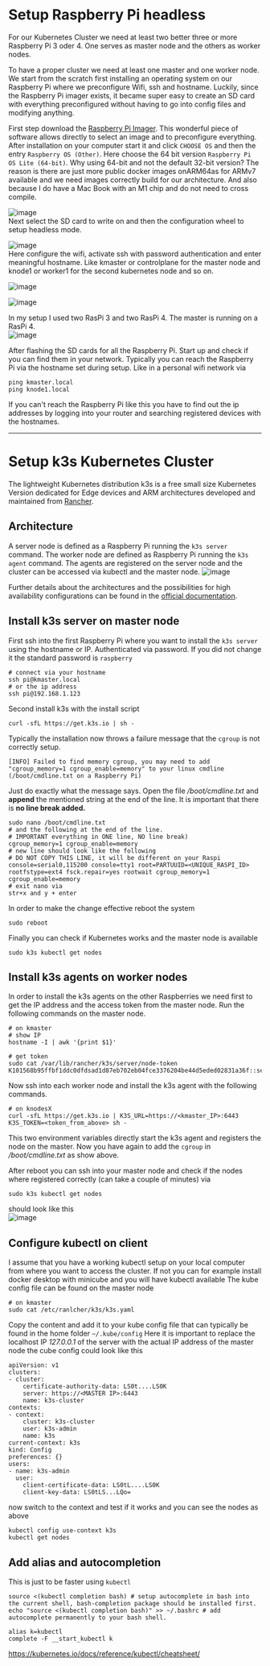 # Setup Raspberry Pi headless

For our Kubernetes Cluster we need at least two better three or more Raspberry Pi 3 oder 4. One serves as master node and the others as worker nodes.

To have a proper cluster we need at least one master and one worker node. We start from the scratch first installing an operating system on our Raspberry Pi where we preconfigure Wifi, ssh and hostname. Luckily, since the Raspberry Pi imager exists, it became super easy to create an SD card with everything preconfigured without having to go into config files and modifying anything. 

First step download the [Raspberry Pi Imager](https://medium.com/r/?url=https%3A%2F%2Fwww.raspberrypi.com%2Fsoftware%2F). This wonderful piece of software allows directly to select an image and to preconfigure everything. After installation on your computer start it and click `CHOOSE OS` and then the  entry `Raspberry OS (Other)`. Here choose the 64 bit version `Raspberry Pi OS Lite (64-bit)`. Why using 64-bit and not the default 32-bit version? The reason is there are just more public docker images onARM64as for ARMv7 available and we need images correctly build for our architecture. And also because I do have a Mac Book with an M1 chip and do not need to cross compile.

![image](https://user-images.githubusercontent.com/16557412/169328354-fa136859-7e88-40fc-b106-7d6743d9e9c8.png)  
Next select the SD card to write on and then the configuration wheel to setup headless mode.

![image](https://user-images.githubusercontent.com/16557412/169328551-9b2340a3-f322-40c2-ace4-f2017d60c0aa.png)  
Here configure the wifi, activate ssh with password authentication and enter meaningful hostname. Like kmaster or controlplane for the master node and knode1 or worker1 for the second kubernetes node and so on.

![image](https://user-images.githubusercontent.com/16557412/169330201-afd69710-2635-4e3d-9676-082e8c6358e4.png)  

![image](https://user-images.githubusercontent.com/16557412/169330252-13f479ef-5e4d-4d6c-879f-22a9035ad675.png)  

In my setup I used two RasPi 3 and two RasPi 4. The master is running on a RasPi 4.  
![image](https://user-images.githubusercontent.com/16557412/169330375-30d5b94c-3a85-477c-af91-6e1658e9d6b0.png)

After flashing the SD cards for all the Raspberry Pi. Start up and check if you can find them in your network. Typically you can reach the Raspberry Pi via the hostname set during setup. Like in a personal wifi network via
```
ping kmaster.local
ping knode1.local
```

If you can't reach the Raspberry Pi like this you have to find out the ip addresses by logging into your router and searching registered devices with the hostnames.

---

# Setup k3s Kubernetes Cluster
The lightweight Kubernetes distribution k3s is a free small size Kubernetes Version dedicated for Edge devices and ARM architectures developed and maintained from [Rancher](https://medium.com/r/?url=https%3A%2F%2Francher.com%2Fdocs%2Fk3s%2Flatest%2Fen%2F).
 
## Architecture
A server node is defined as a Raspberry Pi running the `k3s server` command. The worker node are defined as Raspberry Pi running the `k3s agent` command. The agents are registered on the server node and the cluster can be accessed via kubectl and the master node.
![image](https://user-images.githubusercontent.com/16557412/169331443-7579d5f4-f476-4e2e-bcef-0541a01b213c.png)

Further details about the architectures and the possibilities for high availability configurations can be found in the [official documentation](https://medium.com/r/?url=https%3A%2F%2Francher.com%2Fdocs%2Fk3s%2Flatest%2Fen%2Farchitecture%2F).

## Install k3s server on master node
First ssh into the first Raspberry Pi where you want to install the `k3s server` using the hostname or IP. Authenticated via password. If you did not change it the standard password is `raspberry`

```
# connect via your hostname
ssh pi@kmaster.local  
# or the ip address
ssh pi@192.168.1.123
```
Second install k3s with the install script
```
curl -sfL https://get.k3s.io | sh -
```

Typically the installation now throws a failure message that the `cgroup` is not correctly setup.
```
[INFO] Failed to find memory cgroup, you may need to add "cgroup_memory=1 cgroup_enable=memory" to your linux cmdline (/boot/cmdline.txt on a Raspberry Pi)
```
Just do exactly what the message says. Open the file */boot/cmdline.txt* and **append** the mentioned string at the end of the line. It is important that there is **no line break added.**


```
sudo nano /boot/cmdline.txt
# and the following at the end of the line.
# IMPORTANT everything in ONE line, NO line break)
cgroup_memory=1 cgroup_enable=memory
# new line should look like the following 
# DO NOT COPY THIS LINE, it will be different on your Raspi
console=serial0,115200 console=tty1 root=PARTUUID=<UNIQUE_RASPI_ID> rootfstype=ext4 fsck.repair=yes rootwait cgroup_memory=1 cgroup_enable=memory
# exit nano via 
str+x and y + enter
```
In order to make the change effective reboot the system
```
sudo reboot
```
Finally you can check if Kubernetes works and the master node is available
```
sudo k3s kubectl get nodes
```
## Install k3s agents on worker nodes
In order to install the k3s agents on the other Raspberries we need first to get the IP address and the access token from the master node. Run the following commands on the master node.

```
# on kmaster
# show IP
hostname -I | awk '{print $1}'

# get token
sudo cat /var/lib/rancher/k3s/server/node-token
K101568b95ffbf1ddc0dfdsad1d87eb702eb04fce3376204be44d5eded02831a36f::server:83684b530e6562f86b84d5d5bf4a2eab
```


Now ssh into each worker node and install the k3s agent with the following commands.
```
# on knodesX
curl -sfL https://get.k3s.io | K3S_URL=https://<kmaster_IP>:6443 K3S_TOKEN=<token_from_above> sh -
```
This two environment variables directly start the k3s agent and registers the node on the master. Now you have again to add the `cgroup` in */boot/cmdline.txt* as show above. 

After reboot you can ssh into your master node and check if the nodes where registered correctly (can take a couple of minutes) via

```
sudo k3s kubectl get nodes
```
should look like this  
![image](https://user-images.githubusercontent.com/16557412/169335337-fd7090a5-eecc-49f9-b791-897f3e8614be.png)

## Configure kubectl on client
I assume that you have a working kubectl setup on your local computer from where you want to access the cluster. If not you can for example install docker desktop with minicube and you will have kubectl available
The kube config file can be found on the master node

```
# on kmaster
sudo cat /etc/ranlcher/k3s/k3s.yaml
```
Copy the content and add it to your kube config file that can typically be found in the home folder `~/.kube/config`
Here it is important to replace the localhost IP *127.0.0.1* of the server with the actual IP address of the master node
the cube config could look like this

```
apiVersion: v1
clusters:
- cluster:
    certificate-authority-data: LS0t....LS0K
    server: https://<MASTER IP>:6443
    name: k3s-cluster
contexts:
- context:
    cluster: k3s-cluster
    user: k3s-admin
    name: k3s
current-context: k3s
kind: Config
preferences: {}
users:
- name: k3s-admin
  user:
    client-certificate-data: LS0tL....LS0K
    client-key-data: LS0tLS...LQo=
```

now switch to the context and test if it works and you can see the nodes as above

```
kubectl config use-context k3s
kubectl get nodes
```

## Add alias and autocompletion
This is just to be faster using `kubectl` 

```
source <(kubectl completion bash) # setup autocomplete in bash into the current shell, bash-completion package should be installed first.
echo "source <(kubectl completion bash)" >> ~/.bashrc # add autocomplete permanently to your bash shell.

alias k=kubectl
complete -F __start_kubectl k
```
https://kubernetes.io/docs/reference/kubectl/cheatsheet/
